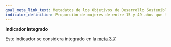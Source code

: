 ```yaml
---
goal_meta_link_text: Metadatos de los Objetivos de Desarrollo Sostenible de las Naciones Unidas (pdf 894kB)
indicator_definition: Proporción de mujeres de entre 15 y 49 años que toman sus propias decisiones informadas sobre las relaciones sexuales, el uso de anticonceptivos y la atención de la salud reproductiva
---
```

**Indicador integrado**

Este indicador se considera integrado en la [meta 3.7](/es/3)